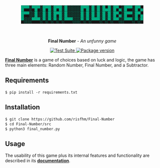 <p align="center">
  <a href="https://github.com/risfhm/Final-Number"><img width="400" height="60" src="docs/assets/logo.png" alt='HTTPX'></a>
</p><br>

<p align="center"><strong>Final Number</strong> <em>- An unfunny game</em></p>

<p align="center">
<a href="https://github.com/encode/httpx/actions">
    <img src="https://github.com/encode/httpx/workflows/Test%20Suite/badge.svg" alt="Test Suite">
</a>
<a href="https://pypi.org/project/httpx/">
    <img src="https://badge.fury.io/py/httpx.svg" alt="Package version">
</a>
</p>



**[Final Number](https://github.com/risfhm/Final-Number "Final Number")** is a game of choices based on luck and logic, 
the game has three main elements: Random Number, Final Number, 
and a Subtractor.

## Requirements

```shell
$ pip install -r requirements.txt
```

## Installation

```shell
$ git clone https://github.com/risfhm/Final-Number
$ cd Final-Number/src
$ python3 final_number.py
```

## Usage

The usability of this game plus its internal features and functionality are described in its **[documentation](https://github.com/risfhm/Final-Number/docs/rules.md)**.
